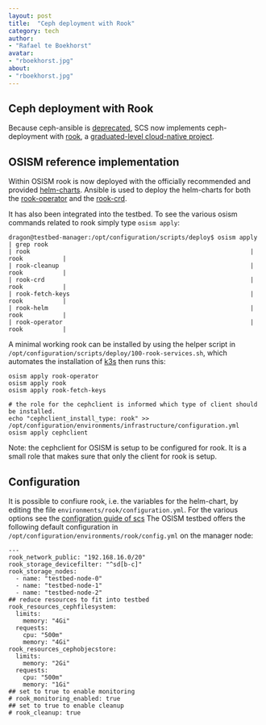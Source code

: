 ```yaml
---
layout: post
title:  "Ceph deployment with Rook"
category: tech
author:
- "Rafael te Boekhorst"
avatar:
- "rboekhorst.jpg"
about:
- "rboekhorst.jpg"
---
```


## Ceph deployment with Rook

Because ceph-ansible is [deprecated](https://github.com/ceph/ceph-ansible/commit/a9d1ec844d24fcc3ddea7c030eff4cd6c414d23d), SCS now implements ceph-deployment with [rook](https://rook.io/docs/rook/latest-release/Getting-Started/intro/), a [graduated-level cloud-native project](https://www.cncf.io/announcements/2020/10/07/cloud-native-computing-foundation-announces-rook-graduation/).

## OSISM reference implementation

Within OSISM rook is now deployed with the officially recommended and provided [helm-charts](https://rook.io/docs/rook/latest-release/Helm-Charts/helm-charts/). Ansible is used to deploy the helm-charts for both the [rook-operator](https://github.com/osism/ansible-collection-services/tree/main/roles/rook_operator) and the [rook-crd](https://github.com/osism/ansible-collection-services/tree/main/roles/rook).

It has also been integrated into the testbed. To see the various osism commands related to rook simply type `osism apply`:

```
dragon@testbed-manager:/opt/configuration/scripts/deploy$ osism apply | grep rook
| rook                                                             | rook           |
| rook-cleanup                                                     | rook           |
| rook-crd                                                         | rook           |
| rook-fetch-keys                                                  | rook           |
| rook-helm                                                        | rook           |
| rook-operator                                                    | rook           |
```

A minimal working rook can be installed by using the helper script in `/opt/configuration/scripts/deploy/100-rook-services.sh`, which automates the installation of [k3s]() then runs this:

```
osism apply rook-operator
osism apply rook
osism apply rook-fetch-keys

# the role for the cephclient is informed which type of client should be installed. 
echo "cephclient_install_type: rook" >> /opt/configuration/environments/infrastructure/configuration.yml
osism apply cephclient
```

Note: the cephclient for OSISM is setup to be configured for rook. It is a small role that makes sure that only the client for rook is setup.

## Configuration

It is possible to confiure rook, i.e. the variables for the helm-chart, by editing the file `environments/rook/configuration.yml`. For the various options see the [configration guide of scs](https://docs.scs.community/docs/iaas/guides/configuration-guide/rook)
The OSISM testbed offers the following default configuration in `/opt/configuration/environments/rook/config.yml` on the manager node:

```
---
rook_network_public: "192.168.16.0/20"
rook_storage_devicefilter: "^sd[b-c]"
rook_storage_nodes:
  - name: "testbed-node-0"
  - name: "testbed-node-1"
  - name: "testbed-node-2"
## reduce resources to fit into testbed
rook_resources_cephfilesystem:
  limits:
    memory: "4Gi"
  requests:
    cpu: "500m"
    memory: "4Gi"
rook_resources_cephobjecstore:
  limits:
    memory: "2Gi"
  requests:
    cpu: "500m"
    memory: "1Gi"
## set to true to enable monitoring
# rook_monitoring_enabled: true
## set to true to enable cleanup
# rook_cleanup: true
```